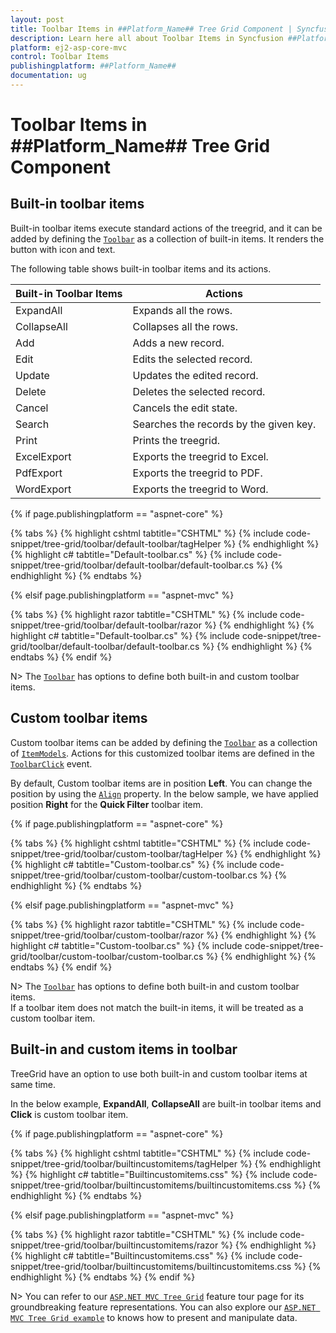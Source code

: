 ```yaml
---
layout: post
title: Toolbar Items in ##Platform_Name## Tree Grid Component | Syncfusion
description: Learn here all about Toolbar Items in Syncfusion ##Platform_Name## Tree Grid component of Syncfusion Essential JS 2 and more.
platform: ej2-asp-core-mvc
control: Toolbar Items
publishingplatform: ##Platform_Name##
documentation: ug
---
```



# Toolbar Items in ##Platform_Name## Tree Grid Component

## Built-in toolbar items

Built-in toolbar items execute standard actions of the treegrid, and it can be added by defining the [`Toolbar`](https://help.syncfusion.com/cr/cref_files/aspnetcore-js2/Syncfusion.EJ2~Syncfusion.EJ2.TreeGrid.TreeGrid~Toolbar.html) as a collection of built-in items. It renders the button with icon and text.

The following table shows built-in toolbar items and its actions.

| Built-in Toolbar Items | Actions |
|------------------------|---------|
| ExpandAll | Expands all the rows.|
| CollapseAll | Collapses all the rows.|
| Add | Adds a new record.|
| Edit | Edits the selected record.|
| Update | Updates the edited record.|
| Delete | Deletes the selected record.|
| Cancel | Cancels the edit state.|
| Search | Searches the records by the given key.|
| Print | Prints the treegrid.|
| ExcelExport | Exports the treegrid to Excel.|
| PdfExport | Exports the treegrid to PDF.|
| WordExport | Exports the treegrid to Word.|

{% if page.publishingplatform == "aspnet-core" %}

{% tabs %}
{% highlight cshtml tabtitle="CSHTML" %}
{% include code-snippet/tree-grid/toolbar/default-toolbar/tagHelper %}
{% endhighlight %}
{% highlight c# tabtitle="Default-toolbar.cs" %}
{% include code-snippet/tree-grid/toolbar/default-toolbar/default-toolbar.cs %}
{% endhighlight %}
{% endtabs %}

{% elsif page.publishingplatform == "aspnet-mvc" %}

{% tabs %}
{% highlight razor tabtitle="CSHTML" %}
{% include code-snippet/tree-grid/toolbar/default-toolbar/razor %}
{% endhighlight %}
{% highlight c# tabtitle="Default-toolbar.cs" %}
{% include code-snippet/tree-grid/toolbar/default-toolbar/default-toolbar.cs %}
{% endhighlight %}
{% endtabs %}
{% endif %}



N> The [`Toolbar`](https://help.syncfusion.com/cr/cref_files/aspnetcore-js2/Syncfusion.EJ2~Syncfusion.EJ2.TreeGrid.TreeGrid~Toolbar.html) has options to define both built-in and custom toolbar items.

## Custom toolbar items

Custom toolbar items can be added by defining the [`Toolbar`](https://help.syncfusion.com/cr/cref_files/aspnetcore-js2/Syncfusion.EJ2~Syncfusion.EJ2.TreeGrid.TreeGrid~Toolbar.html) as a collection of
[`ItemModels`](https://help.syncfusion.com/cr/cref_files/aspnetcore-js2/Syncfusion.EJ2~Syncfusion.EJ2.Navigations.ToolbarItem_members.html).
Actions for this customized toolbar items are defined in the [`ToolbarClick`](https://help.syncfusion.com/cr/cref_files/aspnetcore-js2/Syncfusion.EJ2~Syncfusion.EJ2.TreeGrid.TreeGrid~ToolbarClick.html) event.

By default, Custom toolbar items are in position **Left**. You can change the position by using the [`Align`](https://help.syncfusion.com/cr/cref_files/aspnetcore-js2/Syncfusion.EJ2~Syncfusion.EJ2.Navigations.ToolbarItem~Align.html) property. In the below sample, we have applied position **Right** for the **Quick Filter** toolbar item.

{% if page.publishingplatform == "aspnet-core" %}

{% tabs %}
{% highlight cshtml tabtitle="CSHTML" %}
{% include code-snippet/tree-grid/toolbar/custom-toolbar/tagHelper %}
{% endhighlight %}
{% highlight c# tabtitle="Custom-toolbar.cs" %}
{% include code-snippet/tree-grid/toolbar/custom-toolbar/custom-toolbar.cs %}
{% endhighlight %}
{% endtabs %}

{% elsif page.publishingplatform == "aspnet-mvc" %}

{% tabs %}
{% highlight razor tabtitle="CSHTML" %}
{% include code-snippet/tree-grid/toolbar/custom-toolbar/razor %}
{% endhighlight %}
{% highlight c# tabtitle="Custom-toolbar.cs" %}
{% include code-snippet/tree-grid/toolbar/custom-toolbar/custom-toolbar.cs %}
{% endhighlight %}
{% endtabs %}
{% endif %}



N> The [`Toolbar`](https://help.syncfusion.com/cr/cref_files/aspnetcore-js2/Syncfusion.EJ2~Syncfusion.EJ2.TreeGrid.TreeGrid~Toolbar.html) has options to define both built-in and custom toolbar items.
<br/> If a toolbar item does not match the built-in items, it will be treated as a custom toolbar item.

## Built-in and custom items in toolbar

TreeGrid have an option to use both built-in and custom toolbar items at same time.

In the below example, **ExpandAll**, **CollapseAll** are built-in toolbar items and **Click** is custom toolbar item.

{% if page.publishingplatform == "aspnet-core" %}

{% tabs %}
{% highlight cshtml tabtitle="CSHTML" %}
{% include code-snippet/tree-grid/toolbar/builtincustomitems/tagHelper %}
{% endhighlight %}
{% highlight c# tabtitle="Builtincustomitems.css" %}
{% include code-snippet/tree-grid/toolbar/builtincustomitems/builtincustomitems.css %}
{% endhighlight %}
{% endtabs %}

{% elsif page.publishingplatform == "aspnet-mvc" %}

{% tabs %}
{% highlight razor tabtitle="CSHTML" %}
{% include code-snippet/tree-grid/toolbar/builtincustomitems/razor %}
{% endhighlight %}
{% highlight c# tabtitle="Builtincustomitems.css" %}
{% include code-snippet/tree-grid/toolbar/builtincustomitems/builtincustomitems.css %}
{% endhighlight %}
{% endtabs %}
{% endif %}



N> You can refer to our [`ASP.NET MVC Tree Grid`](https://www.syncfusion.com/aspnet-mvc-ui-controls/tree-grid) feature tour page for its groundbreaking feature representations. You can also explore our [`ASP.NET MVC Tree Grid example`](https://ej2.syncfusion.com/aspnetmvc/TreeGrid/Overview#/material) to knows how to present and manipulate data.